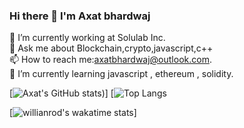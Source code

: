 ### Hi there 👋 I'm Axat bhardwaj


🔭 I’m currently working at Solulab Inc.  
💬 Ask me about Blockchain,crypto,javascript,c++  
📫 How to reach me:axatbhardwaj@outlook.com.  
🌱 I’m currently learning javascript , ethereum , solidity.  





[![Axat's GitHub stats](https://github-readme-stats.vercel.app/api?username=axatbhardwaj&show_icons=true&theme=dark))] [![Top Langs](https://github-readme-stats.vercel.app/api/top-langs/?username=axatbhardwaj&layout=compact)  

[![willianrod's wakatime stats](https://github-readme-stats.vercel.app/api/wakatime?username=axatbhardwaj)]



<!--
**axatbhardwaj/axatbhardwaj** is a ✨ _special_ ✨ repository because its `README.md` (this file) appears on your GitHub profile.

Here are some ideas to get you started:

- 🔭 I’m currently working on ...
- 
- 👯 I’m looking to collaborate on ...
- 🤔 I’m looking for help with ...
- 
- 😄 Pronouns: ...
- ⚡ Fun fact: ...
-->
